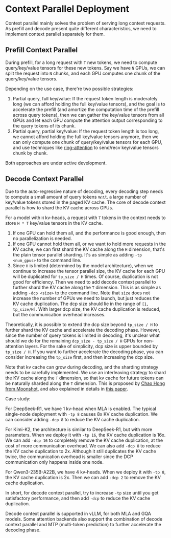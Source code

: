 # Context Parallel Deployment

Context parallel mainly solves the problem of serving long context requests. As prefill and decode present quite different characteristics, we need to implement context parallel separately for them.

## Prefill Context Parallel

During prefill, for a long request with `T` new tokens, we need to compute query/key/value tensors for these new tokens. Say we have `N` GPUs, we can split the request into `N` chunks, and each GPU computes one chunk of the query/key/value tensors.

Depending on the use case, there're two possible strategies:

1. Partial query, full key/value: If the request token length is moderately long (we can afford holding the full key/value tensors), and the goal is to accelerate the prefill (and amortize the computation time of the prefill across query tokens), then we can gather the key/value tensors from all GPUs and let each GPU compute the attention output corresponding to the query tokens of its chunk.
2. Partial query, partial key/value: If the request token length is too long, we cannot afford holding the full key/value tensors anymore, then we can only compute one chunk of query/key/value tensors for each GPU, and use techniques like [ring-attention](http://arxiv.org/abs/2310.01889) to send/recv key/value tensors chunk by chunk.

Both approaches are under active development.

## Decode Context Parallel

Due to the auto-regressive nature of decoding, every decoding step needs to compute a small amount of query tokens w.r.t. a large number of key/value tokens stored in the paged KV cache. The core of decode context parallel is how to shard the KV cache across GPUs.

For a model with `H` kv-heads, a request with `T` tokens in the context needs to store `H * T` key/value tensors in the KV cache.

1. If one GPU can hold them all, and the performance is good enough, then no parallelization is needed.
2. If one GPU cannot hold them all, or we want to hold more requests in the KV cache, we can first shard the KV cache along the `H` dimension, that's the plain tensor parallel sharding. It's as simple as adding `-tp <num_gpus>` to the command line.
3. Since `H` is limited (determined by the model architecture), when we continue to increase the tensor parallel size, the KV cache for each GPU will be duplicated for `tp_size / H` times. Of course, duplication is not good for efficiency. Then we need to add decode context parallel to further shard the KV cache along the `T` dimension. This is as simple as adding `-dcp <size>` to the command line. Note that `size` does not increase the number of GPUs we need to launch, but just reduces the KV cache duplication. The dcp size should lie in the range of `[1, tp_size/H]`. With larger dcp size, the KV cache duplication is reduced, but the communication overhead increases.

Theoretically, it is possible to extend the dcp size beyond `tp_size / H` to further shard the KV cache and accelerate the decoding phase. However, since the number of query tokens is limited in decoding, it's unclear what should we do for the remaining `dcp_size - tp_size / H` GPUs for non-attention layers. For the sake of simplicity, dcp size is upper bounded by `tp_size / H`. If you want to further accelerate the decoding phase, you can consider increasing the `tp_size` first, and then increasing the dcp size.

Note that kv cache can grow during decoding, and the sharding strategy needs to be carefully implemented. We use an interleaving strategy to shard the KV cache along the `T` dimension, so that kv cache for future tokens can be naturally sharded along the `T` dimension. This is proposed by [Chao Hong from Moonshot](https://github.com/youzhedian), and also explained in details in [this paper](http://arxiv.org/abs/2507.07120).

Case study:

For DeepSeek-R1, we have 1 kv-head when MLA is enabled. The typical single-node deployment with `-tp 8` causes 8x KV cache duplication. We can consider adding `-dcp 8` to reduce the KV cache duplication.

For Kimi-K2, the architecture is similar to DeepSeek-R1, but with more parameters. When we deploy it with `-tp 16`, the KV cache duplication is 16x. We can add `-dcp 16` to completely remove the KV cache duplication, at the cost of more communication overhead. We can also add `-dcp 8` to reduce the KV cache duplication to 2x. Although it still duplicates the KV cache twice, the communication overhead is smaller since the DCP communication only happens inside one node.

For Qwen3-235B-A22B, we have 4 kv-heads. When we deploy it with `-tp 8`, the KV cache duplication is 2x. Then we can add `-dcp 2` to remove the KV cache duplication.

In short, for decode context parallel, try to increase `-tp` size until you get satisfactory performance, and then add `-dcp` to reduce the KV cache duplication.

Decode context parallel is supported in vLLM, for both MLA and GQA models. Some attention backends also support the combination of decode context parallel and MTP (multi-token prediction) to further accelerate the decoding phase.
